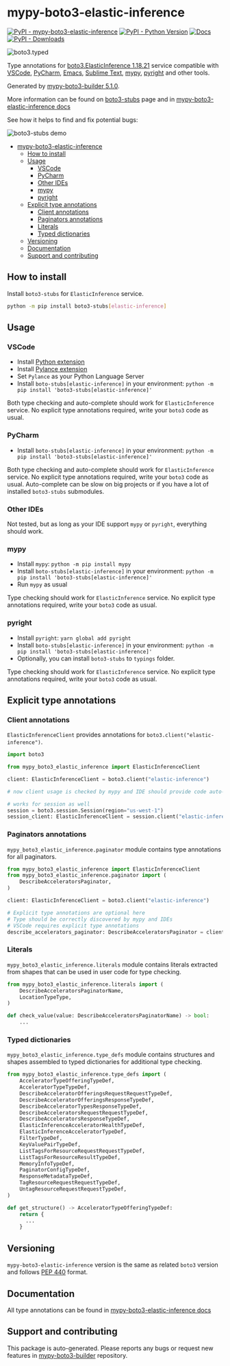 <a id="mypy-boto3-elastic-inference"></a>

# mypy-boto3-elastic-inference

[![PyPI - mypy-boto3-elastic-inference](https://img.shields.io/pypi/v/mypy-boto3-elastic-inference.svg?color=blue)](https://pypi.org/project/mypy-boto3-elastic-inference)
[![PyPI - Python Version](https://img.shields.io/pypi/pyversions/mypy-boto3-elastic-inference.svg?color=blue)](https://pypi.org/project/mypy-boto3-elastic-inference)
[![Docs](https://img.shields.io/readthedocs/mypy-boto3-builder.svg?color=blue)](https://mypy-boto3-builder.readthedocs.io/)
[![PyPI - Downloads](https://img.shields.io/pypi/dw/mypy-boto3-elastic-inference?color=blue)](https://pypistats.org/packages/mypy-boto3-elastic-inference)

![boto3.typed](https://github.com/vemel/mypy_boto3_builder/raw/master/logo.png)

Type annotations for
[boto3.ElasticInference 1.18.21](https://boto3.amazonaws.com/v1/documentation/api/1.18.21/reference/services/elastic-inference.html#ElasticInference)
service compatible with [VSCode](https://code.visualstudio.com/),
[PyCharm](https://www.jetbrains.com/pycharm/),
[Emacs](https://www.gnu.org/software/emacs/),
[Sublime Text](https://www.sublimetext.com/),
[mypy](https://github.com/python/mypy),
[pyright](https://github.com/microsoft/pyright) and other tools.

Generated by
[mypy-boto3-builder 5.1.0](https://github.com/vemel/mypy_boto3_builder).

More information can be found on
[boto3-stubs](https://pypi.org/project/boto3-stubs/) page and in
[mypy-boto3-elastic-inference docs](https://vemel.github.io/boto3_stubs_docs/mypy_boto3_elastic_inference/)

See how it helps to find and fix potential bugs:

![boto3-stubs demo](https://github.com/vemel/mypy_boto3_builder/raw/master/demo.gif)

- [mypy-boto3-elastic-inference](#mypy-boto3-elastic-inference)
  - [How to install](#how-to-install)
  - [Usage](#usage)
    - [VSCode](#vscode)
    - [PyCharm](#pycharm)
    - [Other IDEs](#other-ides)
    - [mypy](#mypy)
    - [pyright](#pyright)
  - [Explicit type annotations](#explicit-type-annotations)
    - [Client annotations](#client-annotations)
    - [Paginators annotations](#paginators-annotations)
    - [Literals](#literals)
    - [Typed dictionaries](#typed-dictionaries)
  - [Versioning](#versioning)
  - [Documentation](#documentation)
  - [Support and contributing](#support-and-contributing)

<a id="how-to-install"></a>

## How to install

Install `boto3-stubs` for `ElasticInference` service.

```bash
python -m pip install boto3-stubs[elastic-inference]
```

<a id="usage"></a>

## Usage

<a id="vscode"></a>

### VSCode

- Install
  [Python extension](https://marketplace.visualstudio.com/items?itemName=ms-python.python)
- Install
  [Pylance extension](https://marketplace.visualstudio.com/items?itemName=ms-python.vscode-pylance)
- Set `Pylance` as your Python Language Server
- Install `boto-stubs[elastic-inference]` in your environment:
  `python -m pip install 'boto3-stubs[elastic-inference]'`

Both type checking and auto-complete should work for `ElasticInference`
service. No explicit type annotations required, write your `boto3` code as
usual.

<a id="pycharm"></a>

### PyCharm

- Install `boto-stubs[elastic-inference]` in your environment:
  `python -m pip install 'boto3-stubs[elastic-inference]'`

Both type checking and auto-complete should work for `ElasticInference`
service. No explicit type annotations required, write your `boto3` code as
usual. Auto-complete can be slow on big projects or if you have a lot of
installed `boto3-stubs` submodules.

<a id="other-ides"></a>

### Other IDEs

Not tested, but as long as your IDE support `mypy` or `pyright`, everything
should work.

<a id="mypy"></a>

### mypy

- Install `mypy`: `python -m pip install mypy`
- Install `boto-stubs[elastic-inference]` in your environment:
  `python -m pip install 'boto3-stubs[elastic-inference]'`
- Run `mypy` as usual

Type checking should work for `ElasticInference` service. No explicit type
annotations required, write your `boto3` code as usual.

<a id="pyright"></a>

### pyright

- Install `pyright`: `yarn global add pyright`
- Install `boto-stubs[elastic-inference]` in your environment:
  `python -m pip install 'boto3-stubs[elastic-inference]'`
- Optionally, you can install `boto3-stubs` to `typings` folder.

Type checking should work for `ElasticInference` service. No explicit type
annotations required, write your `boto3` code as usual.

<a id="explicit-type-annotations"></a>

## Explicit type annotations

<a id="client-annotations"></a>

### Client annotations

`ElasticInferenceClient` provides annotations for
`boto3.client("elastic-inference")`.

```python
import boto3

from mypy_boto3_elastic_inference import ElasticInferenceClient

client: ElasticInferenceClient = boto3.client("elastic-inference")

# now client usage is checked by mypy and IDE should provide code auto-complete

# works for session as well
session = boto3.session.Session(region="us-west-1")
session_client: ElasticInferenceClient = session.client("elastic-inference")
```

<a id="paginators-annotations"></a>

### Paginators annotations

`mypy_boto3_elastic_inference.paginator` module contains type annotations for
all paginators.

```python
from mypy_boto3_elastic_inference import ElasticInferenceClient
from mypy_boto3_elastic_inference.paginator import (
    DescribeAcceleratorsPaginator,
)

client: ElasticInferenceClient = boto3.client("elastic-inference")

# Explicit type annotations are optional here
# Type should be correctly discovered by mypy and IDEs
# VSCode requires explicit type annotations
describe_accelerators_paginator: DescribeAcceleratorsPaginator = client.get_paginator("describe_accelerators")
```

<a id="literals"></a>

### Literals

`mypy_boto3_elastic_inference.literals` module contains literals extracted from
shapes that can be used in user code for type checking.

```python
from mypy_boto3_elastic_inference.literals import (
    DescribeAcceleratorsPaginatorName,
    LocationTypeType,
)

def check_value(value: DescribeAcceleratorsPaginatorName) -> bool:
    ...
```

<a id="typed-dictionaries"></a>

### Typed dictionaries

`mypy_boto3_elastic_inference.type_defs` module contains structures and shapes
assembled to typed dictionaries for additional type checking.

```python
from mypy_boto3_elastic_inference.type_defs import (
    AcceleratorTypeOfferingTypeDef,
    AcceleratorTypeTypeDef,
    DescribeAcceleratorOfferingsRequestRequestTypeDef,
    DescribeAcceleratorOfferingsResponseTypeDef,
    DescribeAcceleratorTypesResponseTypeDef,
    DescribeAcceleratorsRequestRequestTypeDef,
    DescribeAcceleratorsResponseTypeDef,
    ElasticInferenceAcceleratorHealthTypeDef,
    ElasticInferenceAcceleratorTypeDef,
    FilterTypeDef,
    KeyValuePairTypeDef,
    ListTagsForResourceRequestRequestTypeDef,
    ListTagsForResourceResultTypeDef,
    MemoryInfoTypeDef,
    PaginatorConfigTypeDef,
    ResponseMetadataTypeDef,
    TagResourceRequestRequestTypeDef,
    UntagResourceRequestRequestTypeDef,
)

def get_structure() -> AcceleratorTypeOfferingTypeDef:
    return {
      ...
    }
```

<a id="versioning"></a>

## Versioning

`mypy-boto3-elastic-inference` version is the same as related `boto3` version
and follows [PEP 440](https://www.python.org/dev/peps/pep-0440/) format.

<a id="documentation"></a>

## Documentation

All type annotations can be found in
[mypy-boto3-elastic-inference docs](https://vemel.github.io/boto3_stubs_docs/mypy_boto3_elastic_inference/)

<a id="support-and-contributing"></a>

## Support and contributing

This package is auto-generated. Please reports any bugs or request new features
in [mypy-boto3-builder](https://github.com/vemel/mypy_boto3_builder/issues/)
repository.
